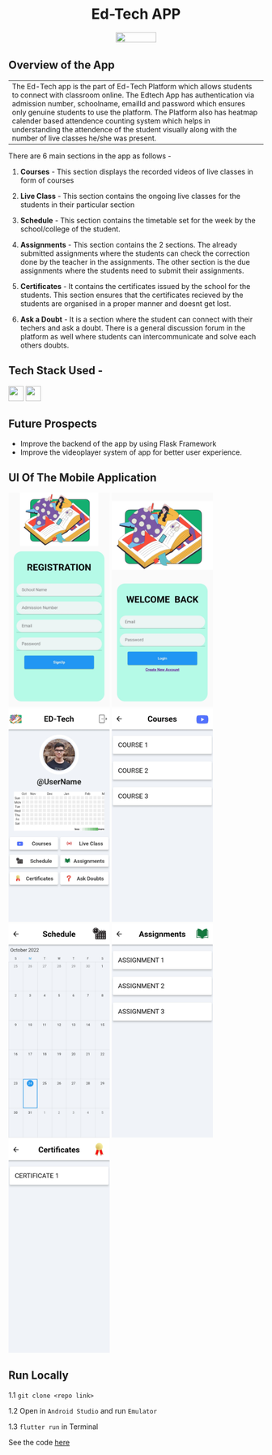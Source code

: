 <h1 align="center">
             Ed-Tech APP
</h1>

<p align="center"> <img src="https://cdn.dribbble.com/userupload/3281432/file/original-be9f4c8d2ca9bbfdfeffc1b677b99fab.png?compress=1&resize=752x"  width="40%" height="40%" /> </p>



## Overview of the App

<table>
<tr>
<td>
The Ed-Tech app is the part of Ed-Tech Platform which allows students to connect with classroom online. The Edtech App has authentication via admission number, schoolname, emailId and password which ensures only genuine students to use the platform. The Platform also has heatmap calender based attendence counting system which helps in understanding the attendence of the student visually along with the number of live classes he/she was present.
</td>
</tr>
</table>

There are 6 main sections in the app as follows -

1. <b>Courses</b> - This section displays the recorded videos of live classes in form of courses

2. <b>Live Class</b> - This section contains the ongoing live classes for the students in their particular section

3. <b>Schedule</b> - This section contains the timetable set for the week by the school/college of the student. 

4. <b>Assignments</b> - This section contains the 2 sections. The already submitted assignments where the students can check the correction done by the teacher in the assignments. The other section is the due assignments where the students need to submit their assignments.

5. <b>Certificates</b> - It contains the certificates issued by the school for the students. This section ensures that the certificates recieved by the students are organised in a proper manner and doesnt get lost.

6. <b>Ask a Doubt</b> - It is a section where the student can connect with their techers and ask a doubt. There is a general discussion forum in the platform as well where students can intercommunicate and solve each others doubts.



## Tech Stack Used -

<img src="https://cdn.jsdelivr.net/gh/devicons/devicon/icons/flutter/flutter-original.svg" height="30" width="30" /> <img src="https://cdn.jsdelivr.net/gh/devicons/devicon/icons/firebase/firebase-plain.svg" height="30" width="30" />


## Future Prospects

- Improve the backend of the app by using Flask Framework
- Improve the videoplayer system of app for better user experience.

## UI Of The Mobile Application

<img src="ss/signup.jpg" width="200">  <img src="ss/login.jpg" width="200">  <img src="ss/home.jpg" width="200"> 
<img src="ss/courses.jpg" width="200">  <img src="ss/schedule.jpg" width="200">  <img src="ss/assignments.jpg" width="200">  <img src="ss/certificates.jpg" width="200">  


## Run Locally

1.1 `git clone <repo link>`

1.2 Open in `Android Studio` and run `Emulator`

1.3 `flutter run` in Terminal

See the code [here](https://github.com/Rohit11104/Flutter_project_eLearning.git)
